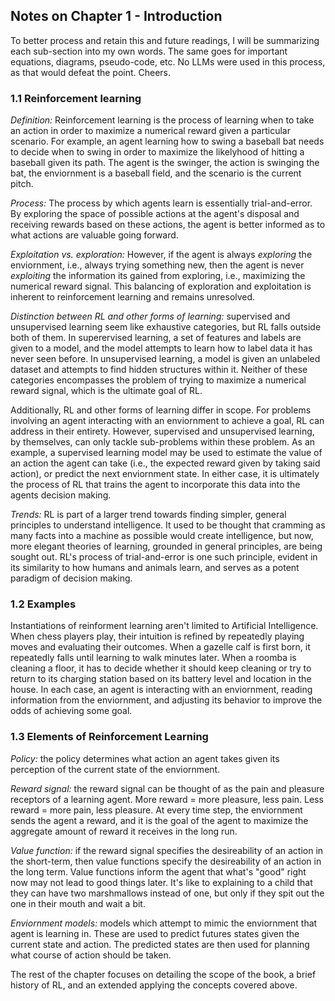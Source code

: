## Notes on Chapter 1 - Introduction

To better process and retain this and future readings, I will be summarizing each sub-section into my own words. The same goes for important equations, diagrams, pseudo-code, etc. No LLMs were used in this process, as that would defeat the point. Cheers.


### 1.1 Reinforcement learning

*Definition:* Reinforcement learning is the process of learning when to take an action in order to maximize a numerical reward given a particular scenario. For example, an agent learning how to swing a baseball bat needs to decide when to swing in order to maximize the likelyhood of hitting a baseball given its path. The agent is the swinger, the action is swinging the bat, the enviornment is a baseball field, and the scenario is the current pitch.

*Process:* The process by which agents learn is essentially trial-and-error. By exploring the space of possible actions at the agent's disposal and receiving rewards based on these actions, the agent is better informed as to what actions are valuable going forward.

*Exploitation vs. exploration:* However, if the agent is always *exploring* the enviornment, i.e., always trying something new, then the agent is never *exploiting* the information its gained from exploring, i.e., maximizing the numerical reward signal. This balancing of exploration and exploitation is inherent to reinforcement learning and remains unresolved.

*Distinction between RL and other forms of learning:* supervised and unsupervised learning seem like exhaustive categories, but RL falls outside both of them. In superervised learning, a set of features and labels are given to a model, and the model attempts to learn how to label data it has never seen before. In unsupervised learning, a model is given an unlabeled dataset and attempts to find hidden structures within it. Neither of these categories encompasses the problem of trying to maximize a numerical reward signal, which is the ultimate goal of RL.

Additionally, RL and other forms of learning differ in scope. For problems involving an agent interacting with an enviornment to achieve a goal, RL can address in their entirety. However, supervised and unsupervised learning, by themselves, can only tackle sub-problems within these problem. As an example, a supervised learning model may be used to estimate the value of an action the agent can take (i.e., the expected reward given by taking said action), or predict the next enviornment state. In either case, it is ultimately the process of RL that trains the agent to incorporate this data into the agents decision making.

*Trends:* RL is part of a larger trend towards finding simpler, general principles to understand intelligence. It used to be thought that cramming as many facts into a machine as possible would create intelligence, but now, more elegant theories of learning, grounded in general principles, are being sought out. RL's process of trial-and-error is one such principle, evident in its similarity to how humans and animals learn, and serves as a potent paradigm of decision making.

### 1.2 Examples

Instantiations of reinforment learning aren't limited to Artificial Intelligence. When chess players play, their intuition is refined by repeatedly playing moves and evaluating their outcomes. When a gazelle calf is first born, it repeatedly falls until learning to walk minutes later. When a roomba is cleaning a floor, it has to decide whether it should keep cleaning or try to return to its charging station based on its battery level and location in the house. In each case, an agent is interacting with an enviornment, reading information from the enviornment, and adjusting its behavior to improve the odds of achieving some goal.

### 1.3 Elements of Reinforcement Learning

*Policy:* the policy determines what action an agent takes given its perception of the current state of the enviornment.

*Reward signal:* the reward signal can be thought of as the pain and pleasure receptors of a learning agent. More reward = more pleasure, less pain. Less reward = more pain, less pleasure. At every time step, the enviornment sends the agent a reward, and it is the goal of the agent to maximize the aggregate amount of reward it receives in the long run. 

*Value function:* if the reward signal specifies the desireability of an action in the short-term, then value functions specify the desireability of an action in the long term. Value functions inform the agent that what's "good" right now may not lead to good things later. It's like to explaining to a child that they can have two marshmallows instead of one, but only if they spit out the one in their mouth and wait a bit.

*Enviornment models:* models which attempt to mimic the enviornment that agent is learning in. These are used to predict futures states given the current state and action. The predicted states are then used for planning what course of action should be taken.

The rest of the chapter focuses on detailing the scope of the book, a brief history of RL, and an extended applying the concepts covered above.